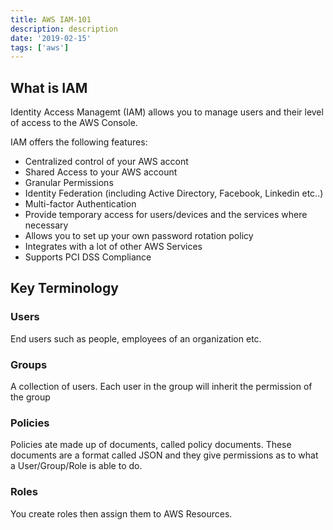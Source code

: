 ```yaml
---
title: AWS IAM-101
description: description
date: '2019-02-15'
tags: ['aws']
---
```


## What is IAM

Identity Access Managemt (IAM) allows you to manage users and their level of access to the AWS Console.

IAM offers the following features:

* Centralized control of your AWS accont
* Shared Access to your AWS account
* Granular Permissions
* Identity Federation (including Active Directory, Facebook, Linkedin etc..)
* Multi-factor Authentication
* Provide temporary access for users/devices and the services where necessary
* Allows you to set up your own password rotation policy
* Integrates with a lot of other AWS Services
* Supports PCI DSS Compliance

## Key Terminology

### Users

End users such as people, employees of an organization etc.

### Groups

A collection of users. Each user in the group will inherit the permission of the group

### Policies 

Policies ate made up of documents, called policy documents. These documents are a format called JSON and they give permissions as to what a User/Group/Role is able to do. 

### Roles

You create roles then assign them to AWS Resources.




